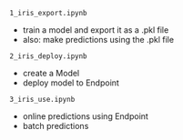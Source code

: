 `1_iris_export.ipynb`  
- train a model and export it as a .pkl file
- also: make predictions using the .pkl file

`2_iris_deploy.ipynb`  
- create a Model
- deploy model to Endpoint

`3_iris_use.ipynb`
- online predictions using Endpoint
- batch predictions
